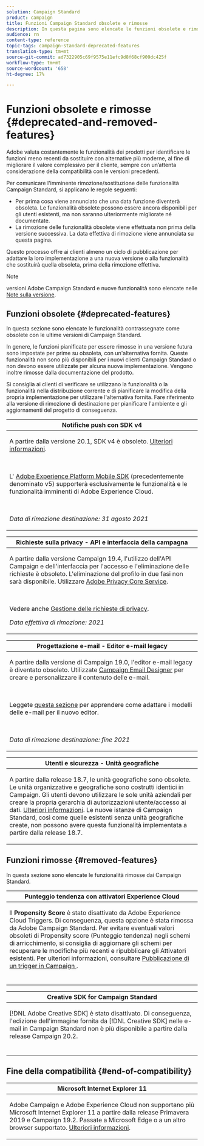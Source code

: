 ```yaml
---
solution: Campaign Standard
product: campaign
title: Funzioni Campaign Standard obsolete e rimosse
description: In questa pagina sono elencate le funzioni obsolete e rimosse di  Adobe Campaign Standard.
audience: rn
content-type: reference
topic-tags: campaign-standard-deprecated-features
translation-type: tm+mt
source-git-commit: ad7322905c69f9575e11efc9d8f68cf909dc425f
workflow-type: tm+mt
source-wordcount: '658'
ht-degree: 17%

---
```



# Funzioni obsolete e rimosse {#deprecated-and-removed-features}

Adobe valuta costantemente le funzionalità dei prodotti per identificare le funzioni meno recenti da sostituire con alternative più moderne, al fine di migliorare il valore complessivo per il cliente, sempre con un’attenta considerazione della compatibilità con le versioni precedenti.

Per comunicare l&#39;imminente rimozione/sostituzione delle funzionalità Campaign Standard, si applicano le regole seguenti:

* Per prima cosa viene annunciato che una data funzione diventerà obsoleta. Le funzionalità obsolete possono essere ancora disponibili per gli utenti esistenti, ma non saranno ulteriormente migliorate né documentate.
* La rimozione delle funzionalità obsolete viene effettuata non prima della versione successiva. La data effettiva di rimozione viene annunciata su questa pagina.

Questo processo offre ai clienti almeno un ciclo di pubblicazione per adattare la loro implementazione a una nuova versione o alla funzionalità che sostituirà quella obsoleta, prima della rimozione effettiva.

>[!NOTE]
> versioni Adobe Campaign Standard e nuove funzionalità sono elencate nelle [Note sulla versione](../../rn/using/release-notes.md).


## Funzioni obsolete {#deprecated-features}

In questa sezione sono elencate le funzionalità contrassegnate come obsolete con le ultime versioni di Campaign Standard.

In genere, le funzioni pianificate per essere rimosse in una versione futura sono impostate per prime su obsoleta, con un&#39;alternativa fornita. Queste funzionalità non sono più disponibili per i nuovi clienti Campaign Standard o non devono essere utilizzate per alcuna nuova implementazione. Vengono inoltre rimosse dalla documentazione del prodotto.

Si consiglia ai clienti di verificare se utilizzano la funzionalità o la funzionalità nella distribuzione corrente e di pianificare la modifica della propria implementazione per utilizzare l&#39;alternativa fornita. Fare riferimento alla versione di rimozione di destinazione per pianificare l&#39;ambiente e gli aggiornamenti del progetto di conseguenza.

<table> 
 <thead> 
  <tr> 
   <th> <strong>Notifiche push con SDK v4</strong><br /> </th> 
  </tr> 
 </thead> 
 <tbody> 
  <tr> 
   <td> <p> A partire dalla versione 20.1, SDK v4 è obsoleto. <a href="https://aep-sdks.gitbook.io/docs/version-4-sdk-end-of-support-faq">Ulteriori informazioni</a>.</p><br/>
   <p>L' <a href="https://aep-sdks.gitbook.io/docs/">Adobe Experience Platform Mobile SDK</a> (precedentemente denominato v5) supporterà esclusivamente le funzionalità e le funzionalità imminenti di Adobe Experience Cloud.</p></br>
     <p>
     <em>Data di rimozione destinazione: 31 agosto 2021</em></p>
     </td> 
  </tr> 
 </tbody> 
</table>
<table> 
 <thead> 
  <tr> 
   <th> <strong>Richieste sulla privacy - API e interfaccia della campagna</strong><br /> </th> 
  </tr> 
 </thead> 
 <tbody> 
  <tr> 
   <td> <p>A partire dalla versione Campaign 19.4, l'utilizzo dell'API Campaign e dell'interfaccia per l'accesso e l'eliminazione delle richieste è obsoleto. L'eliminazione del profilo in due fasi non sarà disponibile. Utilizzare <a href="https://www.adobe.io/apis/experiencecloud/gdpr.html"> Adobe Privacy Core Service</a>.</p></br>
   <p>Vedere anche <a href="https://experienceleague.adobe.com/docs/campaign-standard/using/getting-started/privacy/privacy-requests.html?lang=en">Gestione delle richieste di privacy</a>.</p>
  <p> 
  <em>Data effettiva di rimozione: 2021</em></p>
   </td> 
  </tr> 
 </tbody> 
</table>

<table> 
 <thead> 
  <tr> 
   <th> <strong>Progettazione e-mail - Editor e-mail legacy</strong><br /> </th> 
  </tr> 
 </thead> 
 <tbody> 
  <tr> 
   <td> <p>A partire dalla versione di Campaign 19.0, l'editor e-mail legacy è diventato obsoleto. Utilizzate <a href="https://experienceleague.adobe.com/docs/campaign-standard/using/designing-content/designing-content-in-adobe-campaign.html">Campaign Email Designer</a> per creare e personalizzare il contenuto delle e-mail. </p></br>
   <p>Leggete <a href="https://experienceleague.adobe.com/docs/campaign-standard/using/designing-content/building-email-content/using-existing-content.html">questa sezione</a> per apprendere come adattare i modelli delle e-mail per il nuovo editor.</p></br>
  <p> 
  <em>Data di rimozione destinazione: fine 2021</em></p>
   </td> 
  </tr> 
 </tbody> 
</table>

<table> 
 <thead> 
  <tr> 
   <th> <strong>Utenti e sicurezza - Unità geografiche</strong><br /> </th> 
  </tr> 
 </thead> 
 <tbody> 
  <tr> 
   <td> <p>A partire dalla release 18.7, le unità geografiche sono obsolete. Le unità organizzative e geografiche sono costrutti identici in Campaign. Gli utenti devono utilizzare le sole unità aziendali per creare la propria gerarchia di autorizzazioni utente/accesso ai dati. <a href="https://helpx.adobe.com/campaign/standard/administration/using/organizational-units.html">Ulteriori informazioni</a>. Le nuove istanze di Campaign Standard, così come quelle esistenti senza unità geografiche create, non possono avere questa funzionalità implementata a partire dalla release 18.7.</p>
   </td> 
  </tr> 
 </tbody> 
</table>

## Funzioni rimosse {#removed-features}

In questa sezione sono elencate le funzionalità rimosse dai Campaign Standard.

<table> 
 <thead> 
  <tr> 
   <th> <strong>Punteggio tendenza con attivatori  Experience Cloud</strong><br /> </th> 
  </tr> 
 </thead> 
 <tbody> 
  <tr> 
   <td> <p>Il <b>Propensity Score</b> è stato disattivato da Adobe Experience Cloud Triggers. Di conseguenza, questa opzione è stata rimossa da  Adobe Campaign Standard. Per evitare eventuali valori obsoleti di Propensity score (Punteggio tendenza) negli schemi di arricchimento, si consiglia di aggiornare gli schemi per recuperare le modifiche più recenti e ripubblicare gli Attivatori esistenti. Per ulteriori informazioni, consultare <a href="https://experienceleague.adobe.com/docs/campaign-standard/using/integrating-with-adobe-cloud/working-with-campaign-and-triggers/using-triggers-in-campaign.html"> Pubblicazione di un trigger in Campaign </a>.
</p></br>
   </td> 
  </tr> 
 </tbody> 
</table>

<table> 
 <thead> 
  <tr> 
   <th> <strong>Creative SDK for Campaign Standard</strong><br /> </th> 
  </tr> 
 </thead> 
 <tbody> 
  <tr> 
   <td> <p>[!DNL  Adobe Creative SDK] è stato disattivato. Di conseguenza, l'edizione dell'immagine fornita da [!DNL Creative SDK] nelle e-mail in Campaign Standard non è più disponibile a partire dalla release Campaign 20.2.</p></br>
   </td> 
  </tr> 
 </tbody> 
</table>

## Fine della compatibilità {#end-of-compatibility}

<table> 
 <thead> 
  <tr> 
   <th> <strong>Microsoft Internet Explorer 11</strong><br /> </th> 
  </tr> 
 </thead> 
 <tbody> 
  <tr> 
   <td> <p> Adobe Campaign e Adobe Experience Cloud non supportano più Microsoft Internet Explorer 11 a partire dalla release Primavera 2019 e Campaign 19.2. Passate a Microsoft Edge o a un altro browser supportato. <a href="https://experienceleague.adobe.com/docs/campaign-standard/using/administrating/about-configuration-guidelines.html">Ulteriori informazioni</a>.</p>
   </td> 
  </tr> 
 </tbody> 
</table>
